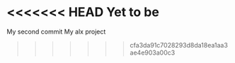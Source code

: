 <<<<<<< HEAD
Yet to be
=======
My second commit
My alx project
>>>>>>> cfa3da91c7028293d8da18ea1aa3ae4e903a00c3
